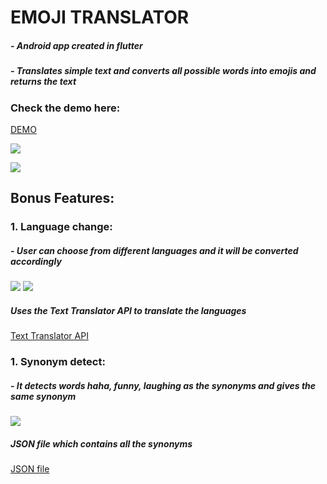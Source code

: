 # EMOJI TRANSLATOR
##### - Android app created in flutter
##### - Translates simple text and converts all possible words into emojis and returns the text

### Check the demo here:
[DEMO](https://github.com/Abhinavxox/Emoji-Translator/blob/main/DEMO_video.webm)

![](https://github.com/Abhinavxox/Emoji-Translator/blob/main/screenshots/DEMO1.png)

![](https://github.com/Abhinavxox/Emoji-Translator/blob/main/screenshots/DEMO2.png)

## Bonus Features:

### 1. Language change:
##### - User can choose from different languages and it will be converted accordingly

![](https://github.com/Abhinavxox/Emoji-Translator/blob/main/screenshots/DEMO3.png)
![](https://github.com/Abhinavxox/Emoji-Translator/blob/main/screenshots/DEMO4.png)

##### Uses the Text Translator API to translate the languages
[Text Translator API](https://rapidapi.com/dickyagustin/api/text-translator2/)

### 1. Synonym detect:
##### - It detects words haha, funny, laughing as the synonyms and gives the same synonym

![](https://github.com/Abhinavxox/Emoji-Translator/blob/main/screenshots/DEMO5.png)

##### JSON file which contains all the synonyms
[JSON file](https://github.com/ummoji/emoji-synonyms/blob/master/emojis.json)


